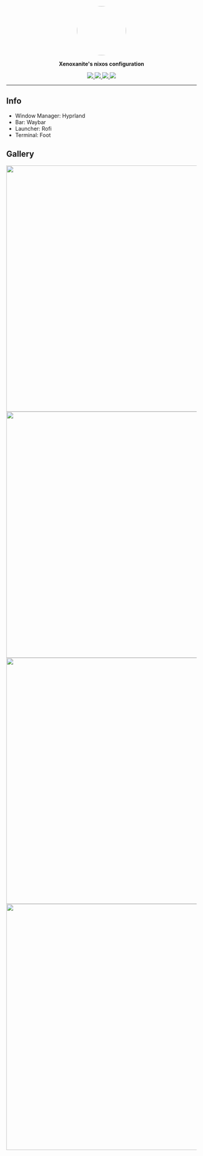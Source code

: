 <p align="center">
  <img width="130px" style="border-radius:50%" src="https://github.com/xenoxanite.png" />
</p>
<p align="center">
  <b>Xenoxanite's nixos configuration</b>
</p>
<div align="center">
   <p></p>
   <a href="">
      <img src="https://img.shields.io/github/issues/xenoxanite/flakes?color=fab387&labelColor=303446&style=for-the-badge">
   </a>
   <a href="https://github.com/xenoxanite/flakes/stargazers">
      <img src="https://img.shields.io/github/stars/xenoxanite/flakes?color=ca9ee6&labelColor=303446&style=for-the-badge">
   </a>
   <a href="https://github.com/xenoxanite/flakes/">
      <img src="https://img.shields.io/github/repo-size/xenoxanite/flakes?color=ea999c&labelColor=303446&style=for-the-badge">
   </a>
   <a href="https://github.com/xenoxanite/flakes/blob/main/LICENSE">
    <img src="https://img.shields.io/static/v1.svg?style=for-the-badge&label=License&message=MIT&logoColor=ca9ee6&colorA=313244&colorB=cba6f7"/>
   </a>
   <br>
</div>

---
## Info
- Window Manager: Hyprland
- Bar: Waybar
- Launcher: Rofi
- Terminal: Foot

## Gallery
<p align="center">
<img width="650px"  src="https://github.com/xenoxanite/flakes/assets/137907119/2d3c03c1-f0b3-44d1-9e04-88e8ca03d785" />
<img width="650px"  src="https://github.com/xenoxanite/flakes/assets/137907119/5e57b5b2-d322-4fc1-ae07-8fd4664a1618" />
<img width="650px"  src="https://github.com/xenoxanite/flakes/assets/137907119/c33b2efe-d962-41d6-8e5b-49518ab870ba" />
<img width="650px"  src="https://github.com/xenoxanite/flakes/assets/137907119/1c33de1c-636c-4600-b236-482602dcd216" />
</p>